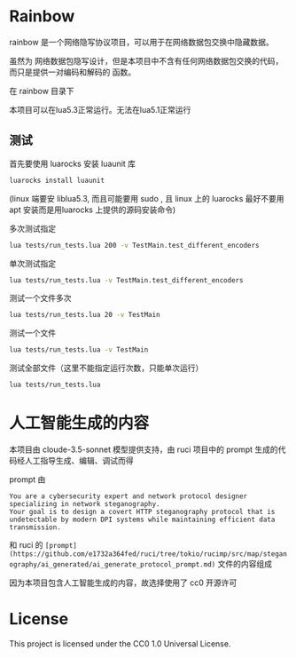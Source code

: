 # Rainbow

rainbow 是一个网络隐写协议项目，可以用于在网络数据包交换中隐藏数据。

虽然为 网络数据包隐写设计，但是本项目中不含有任何网络数据包交换的代码，而只是提供一对编码和解码的 函数。


在 rainbow 目录下

本项目可以在lua5.3正常运行。无法在lua5.1正常运行

## 测试

首先要使用 luarocks 安装 luaunit 库

```bash
luarocks install luaunit
```

(linux 端要安 liblua5.3, 而且可能要用 sudo , 
且 linux 上的 luarocks 最好不要用 apt 安装而是用luarocks 上提供的源码安装命令)


多次测试指定
```bash
lua tests/run_tests.lua 200 -v TestMain.test_different_encoders
```

单次测试指定

```bash
lua tests/run_tests.lua -v TestMain.test_different_encoders
```

测试一个文件多次

```bash
lua tests/run_tests.lua 20 -v TestMain
```

测试一个文件

```bash
lua tests/run_tests.lua -v TestMain
```

测试全部文件（这里不能指定运行次数，只能单次运行）

```bash
lua tests/run_tests.lua
```

# 人工智能生成的内容

本项目由 cloude-3.5-sonnet 模型提供支持，由 ruci 项目中的 prompt 生成的代码经人工指导生成、编辑、调试而得

prompt 由

```
You are a cybersecurity expert and network protocol designer specializing in network steganography. 
Your goal is to design a covert HTTP steganography protocol that is undetectable by modern DPI systems while maintaining efficient data transmission.
```
和 ruci 的 `[prompt](https://github.com/e1732a364fed/ruci/tree/tokio/rucimp/src/map/steganography/ai_generated/ai_generate_protocol_prompt.md)` 文件的内容组成

因为本项目包含人工智能生成的内容，故选择使用了 cc0 开源许可

# License

This project is licensed under the CC0 1.0 Universal License.
